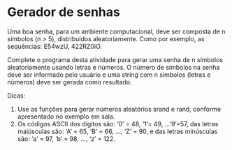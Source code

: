 
<div class="css-s24vha"><h1 data-sourcepos="1:1-1:20">Gerador de senhas</h1>
<p data-sourcepos="3:1-4:98">Uma boa senha, para um ambiente computacional, deve ser composta de n
símbolos (n &gt; 5), distribuídos aleatoriamente. Como por exemplo, as sequências: E54wzU, 422RZ0iO.</p>
<p data-sourcepos="6:1-8:92">Complete o programa desta atividade para gerar uma senha de n símbolos aleatoriamente
usando letras e números. O número de símbolos na senha deve ser informado
pelo usuário e uma string com n símbolos (letras e números) deve ser gerada como resultado.</p>
<p data-sourcepos="10:1-10:7">Dicas:</p>
<ol data-sourcepos="11:1-16:3">
<li data-sourcepos="11:1-12:32">Use as funções para gerar números aleatórios srand e rand, conforme
apresentado no exemplo em sala.</li>
<li data-sourcepos="13:1-15:36">Os códigos ASCII dos dígitos são: ‘0’ = 48, ‘1’= 49, ...’9’=57, das letras
maiúsculas são: ‘A’ = 65, ‘B’ = 66, ..., ‘Z’ = 90, e das letras minúsculas são:
‘a’ = 97, ‘b’ = 98, ..., ‘z’ = 122.</li>
</ol></div>
